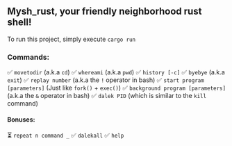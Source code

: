 ## Mysh_rust, your friendly neighborhood rust shell!
To run this project, simply execute ```cargo run```

### Commands:
✅ ```movetodir``` (a.k.a ```cd```) 
✅ ```whereami``` (a.k.a ```pwd```)
✅ ```history [-c]```
✅ ```byebye``` (a.k.a ```exit```)
✅ ```replay number``` (a.k.a the ```!``` operator in bash)
✅ ```start program [parameters]``` (Just like ```fork()``` + ```exec()```)
✅ ```background program [parameters]``` (a.k.a the ```&``` operator in bash)
✅ ```dalek PID``` (which is similar to the ```kill``` command)

#### Bonuses:
⏳ ```repeat n command _```
✅ ```dalekall```
✅ ```help```